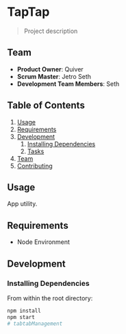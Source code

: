 # TapTap

> Project description

## Team

  - __Product Owner__: Quiver
  - __Scrum Master__: Jetro Seth
  - __Development Team Members__: Seth

## Table of Contents

1. [Usage](#Usage)
1. [Requirements](#requirements)
1. [Development](#development)
    1. [Installing Dependencies](#installing-dependencies)
    1. [Tasks](#tasks)
1. [Team](#team)
1. [Contributing](#contributing)

## Usage

>
App utility.


## Requirements

- Node Environment

## Development

### Installing Dependencies

From within the root directory:

```sh
npm install
npm start
# tabtabManagement
